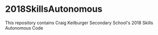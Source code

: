 # 2018SkillsAutonomous
This repository contains Craig Keilburger Secondary School's 2018 Skills Autonomous Code
